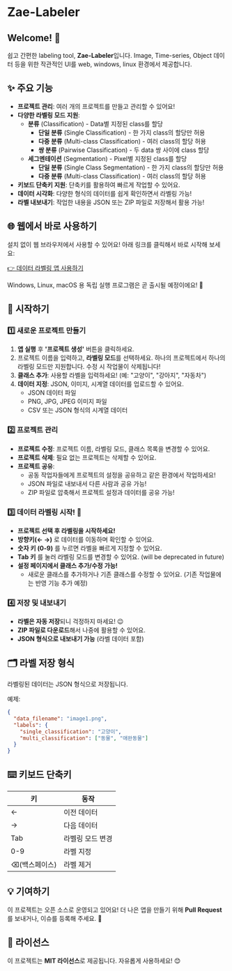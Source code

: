# Zae-Labeler

## Welcome! 🎉
쉽고 간편한 labeling tool, **Zae-Labeler**입니다.
Image, Time-series, Object 데이터 등을 위한 작관적인 UI를 web, windows, linux 환경에서 제공합니다.

## ✨ 주요 기능
- **프로젝트 관리**: 여러 개의 프로젝트를 만들고 관리할 수 있어요!
- **다양한 라벨링 모드 지원**:
  - **분류** (Classification) - Data별 지정된 class를 할당
    - **단일 분류** (Single Classification) - 한 가지 class의 할당만 허용
    - **다중 분류** (Multi-class Classification) - 여러 class의 할당 허용
    - **쌍 분류** (Pairwise Classification) - 두 data 쌍 사이에 class 할당
  - **세그멘테이션** (Segmentation) - Pixel별 지정된 class를 할당
    - **단일 분류** (Single Class Segmentation) - 한 가지 class의 할당만 허용
    - **다중 분류** (Multi-class Classification) - 여러 class의 할당 허용
- **키보드 단축키 지원**: 단축키를 활용하여 빠르게 작업할 수 있어요.
- **데이터 시각화**: 다양한 형식의 데이터를 쉽게 확인하면서 라벨링 가능!
- **라벨 내보내기**: 작업한 내용을 JSON 또는 ZIP 파일로 저장해서 활용 가능!

## 🌐 웹에서 바로 사용하기
설치 없이 웹 브라우저에서 사용할 수 있어요! 
아래 링크를 클릭해서 바로 시작해 보세요:

[👉 데이터 라벨링 앱 사용하기](https://zae-park.github.io/zae-labeler)

Windows, Linux, macOS 용 독립 실행 프로그램은 곧 출시될 예정이에요! 🚀

## 🏁 시작하기
### 1️⃣ 새로운 프로젝트 만들기
1. **앱 실행** 후 **'프로젝트 생성'** 버튼을 클릭하세요.
2. 프로젝트 이름을 입력하고, **라벨링 모드**를 선택하세요. 하나의 프로젝트에서 하나의 라벨링 모드만 지원합니다. 수정 시 작업물이 삭제됩니다!
3. **클래스 추가**: 사용할 라벨을 입력하세요! (예: "고양이", "강아지", "자동차")
4. **데이터 지정**: JSON, 이미지, 시계열 데이터를 업로드할 수 있어요.
   - JSON 데이터 파일
   - PNG, JPG, JPEG 이미지 파일
   - CSV 또는 JSON 형식의 시계열 데이터

### 2️⃣ 프로젝트 관리
- **프로젝트 수정**: 프로젝트 이름, 라벨링 모드, 클래스 목록을 변경할 수 있어요.
- **프로젝트 삭제**: 필요 없는 프로젝트는 삭제할 수 있어요.
- **프로젝트 공유**:
  - 공동 작업자들에게 프로젝트의 설정을 공유하고 같은 환경에서 작업하세요!
  - JSON 파일로 내보내서 다른 사람과 공유 가능!
  - ZIP 파일로 압축해서 프로젝트 설정과 데이터를 공유 가능!

### 3️⃣ 데이터 라벨링 시작! 🚀
- **프로젝트 선택 후 라벨링을 시작하세요!**
- **방향키(← →)** 로 데이터를 이동하며 확인할 수 있어요.
- **숫자 키 (0-9)** 를 누르면 라벨을 빠르게 지정할 수 있어요.
- **Tab 키** 를 눌러 라벨링 모드를 변경할 수 있어요. (will be deprecated in future)
- **설정 페이지에서 클래스 추가/수정 가능!**
  - 새로운 클래스를 추가하거나 기존 클래스를 수정할 수 있어요. (기존 작업물에는 반영 기능 추가 예정)

### 4️⃣ 저장 및 내보내기
- **라벨은 자동 저장**되니 걱정하지 마세요! 😉
- **ZIP 파일로 다운로드**해서 나중에 활용할 수 있어요.
- **JSON 형식으로 내보내기 가능** (라벨 데이터 포함)

## 🗂 라벨 저장 형식
라벨링된 데이터는 JSON 형식으로 저장됩니다.

예제:
```json
{
  "data_filename": "image1.png",
  "labels": {
    "single_classification": "고양이",
    "multi_classification": ["동물", "애완동물"]
  }
}
```

## ⌨️ 키보드 단축키
| 키            | 동작             |
| ------------- | ---------------- |
| ←             | 이전 데이터      |
| →             | 다음 데이터      |
| Tab           | 라벨링 모드 변경 |
| 0-9           | 라벨 지정        |
| ⌫(백스페이스) | 라벨 제거        |

## 💡 기여하기
이 프로젝트는 오픈 소스로 운영되고 있어요! 
더 나은 앱을 만들기 위해 **Pull Request**를 보내거나, 이슈를 등록해 주세요. 🙌

## 📜 라이선스
이 프로젝트는 **MIT 라이선스**로 제공됩니다. 자유롭게 사용하세요! 😊

